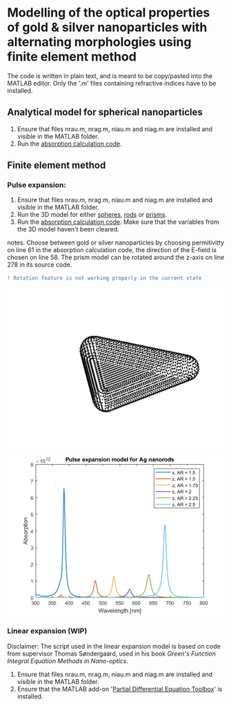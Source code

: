 # Modelling of the optical properties of gold & silver nanoparticles with alternating morphologies using finite element method
The code is written in plain text, and is meant to be copy/pasted into the MATLAB editor. Only the '.m' files containing refractive indices have to be installed.
## Analytical model for spherical nanoparticles
  1. Ensure that files nrau.m, nrag.m, niau.m and niag.m are installed and visible in the MATLAB folder.
  2. Run the [absorption calculation code](https://github.com/Lasseb200/P3/blob/main/MATLAB%20Analytical%20model%20for%20spherical%20nanoparticles).
## Finite element method
### Pulse expansion:
  1. Ensure that files nrau.m, nrag.m, niau.m and niag.m are installed and visible in the MATLAB folder.
  2. Run the 3D model for either [spheres](https://github.com/Lasseb200/P3/blob/main/MATLAB-finite-element-method/Pulse%20expansion/Sphere%20point%20model%20with%20normal%20vectors%20and%20area%20calculations), [rods](https://github.com/Lasseb200/P3/blob/main/MATLAB-finite-element-method/Pulse%20expansion/Rod%20point%20model%20with%20normal%20vectors%20and%20area%20calculations) or [prisms](https://github.com/Lasseb200/P3/blob/main/MATLAB-finite-element-method/Pulse%20expansion/Prism%20point%20model%20with%20normal%20vectors%20and%20area%20calculations).
  3. Run the [absorption calculation code](https://github.com/Lasseb200/P3/blob/main/MATLAB-finite-element-method/Pulse%20expansion/Calculation%20and%20plot%20of%20absorption%20cross%20section). Make sure that the variables from the 3D model haven't been cleared.
  
notes: Choose between gold or silver nanoparticles by choosing permitivitty on line 61 in the absorption calculation code, the direction of the E-field is chosen on line 58. The prism model can be rotated around the z-axis on line 278 in its source code. 
```diff
! Rotation feature is not working properly in the current state
```

![3D_point_model_of_prism](3D_point_model_of_prism.png) ![Ag_rods_plot](Ag_rods_plot.png)
### Linear expansion (WIP)
Disclaimer: The script used in the linear expansion model is based on code from supervisor Thomas Søndergaard, used in his book *Green's Function Integral Equation Methods in Nano-optics*.
  1. Ensure that files nrau.m, nrag.m, niau.m and niag.m are installed and visible in the MATLAB folder.
  2. Ensure that the MATLAB add-on '[Partial Differential Equation Toolbox](https://se.mathworks.com/products/pde.html)' is installed.
